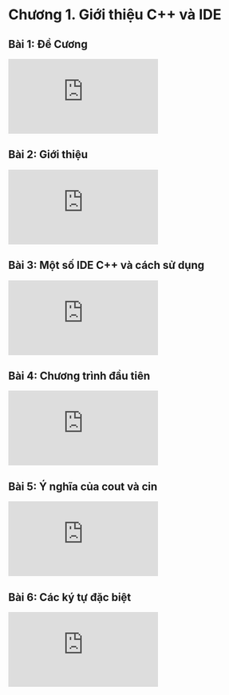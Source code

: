 # Chương 1. Giới thiệu C++ và IDE

## Bài 1: Đề Cương

<div class="videoZen">
    <iframe frameborder="0" src="https://drive.google.com/file/d/11MV1tn2M7i1cIVH0z3JBxSbBhp4jBtNc/preview" allow="autoplay"></iframe>
</div>

## Bài 2: Giới thiệu

<div class="videoZen">
    <iframe frameborder="0" src="https://drive.google.com/file/d/1uG8wJd5324-JFEgccF-TUKNhmTlljsnt/preview" allow="autoplay"></iframe>
</div>

## Bài 3: Một số IDE C++ và cách sử dụng

<div class="videoZen">
    <iframe frameborder="0" src="https://drive.google.com/file/d/1vZImtcxa9o-ifdJZAFdxmdws2TH4ZgpF/preview" allow="autoplay"></iframe>
</div>

## Bài 4: Chương trình đầu tiên

<div class="videoZen">
    <iframe frameborder="0" src="https://drive.google.com/file/d/1e4k2HiV1L26eLQDr86c1GR0nDMnLFNrR/preview" allow="autoplay"></iframe>
</div>

## Bài 5: Ý nghĩa của cout và cin

<div class="videoZen">
    <iframe frameborder="0" src="https://drive.google.com/file/d/1okpWdNl1IBbBb5WAhEE2M2jIAROYwZ3p/preview" allow="autoplay"></iframe>
</div>

## Bài 6: Các ký tự đặc biệt

<div class="videoZen">
    <iframe frameborder="0" src="https://drive.google.com/file/d/1tgrCXe-BS6EKkHODJ9O3gkWzqmhpirxO/preview" allow="autoplay"></iframe>
</div>
